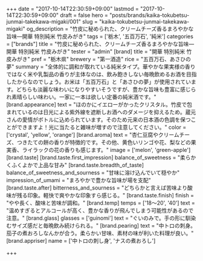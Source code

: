 +++
date = "2017-10-14T22:30:59+09:00"
lastmod = "2017-10-14T22:30:59+09:00"
draft = false
hero = "posts/brands/kaika-tokubetsu-junmai-takekawa-migaki/001"
slug = "kaika-tokubetsu-junmai-takekawa-migaki"
og_description = "竹皮に秘められた、クリームチーズ香るまろやかな旨味—開華 特別純米 竹皮みがき"
tags = ['栃木', '五百万石', '純米']
categories = ["brands"]
title = "竹皮に秘められた、クリームチーズ香るまろやかな旨味—開華 特別純米 竹皮みがき"
tester = "admin"
[brand]
  title = "開華 特別純米 竹皮みがき"
  pref = "栃木県"
  brewery = "第一酒造"
  rice = "五百万石、あさひの夢"
  summary = "全体的に調和が取れている純米タイプ。華やかな果実様の香りではなく米や乳製品の香りが主体なのは、飲み飽きしない毎晩飲めるお酒を目指したからなのでしょう。お米は「五百万石」と「あさひの夢」が使用されています。どちらも淡麗な味わいになりやすいそうですが、豊かな旨味も豊富に感じられ素晴らしい味わい。一家に一本は欲しい定番の純米酒です。"
  [brand.appearance]
    text = "ほのかにイエローがかったクリスタル。竹皮で包まれているのは日光による紫外線を遮断しお酒へのダメージを抑えるため。蔵元さんの愛情がボトルに込められています。そのため元来の日本酒の色調を保つことができますよ！光に当たると雑味が増すので注意してください。"
    color = ['crystal', 'yellow', 'orange']
  [brand.aroma]
    text = "杏仁豆腐やクリームチーズ、つきたての餅の香りが特徴的です。その他、黄色いリンゴや花、梨などの果実香、ライラックの花の香りも感じます。"
    image = ['melon', 'green-apple']
  [brand.taste]
    [brand.taste.first_impression]
      balance_of_sweetness = "柔らかくふくよかで上品な甘み"
    [brand.taste.breadth_of_taste]
      balance_of_sweetness_and_sourness = "甘味に溶け込んでいて穏やか"
      impression_of_umami = "まろやかで豊かな旨味が場を支配"
    [brand.taste.after]
      bitterness_and_sourness = "どちらかと言えば苦味より酸味が残る印象。軽快で爽やかな印象すら感じる。"
    [brand.taste.finish]
      finish = "やや長く、酸味と苦味が調和。"
  [brand.temp]
    temps = ['18〜20', '40']
    text = "温めすぎるとアルコールが高く、豊かな香りが飛んでしまう可能性があるので注意。"
  [brand.glass]
    glasses = ['guinomi']
    text = "ぐいのみで。手の形に馴染むサイズ感だと毎晩飲み続けられる。"
  [brand.pearing]
    text = "中トロの刺身。茄子の煮おろしなんかが合う。柔らかい甘味、素材の味が利いた料理が良い。"
  [brand.appriser]
    name = ['中トロの刺し身', 'ナスの煮おろし']

+++

